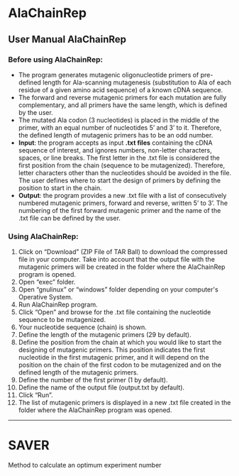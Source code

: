 # AlaChainRep

## User Manual AlaChainRep

### Before using AlaChainRep:

- The program generates mutagenic oligonucleotide primers of pre-defined length for Ala-scanning mutagenesis (substitution to Ala of each residue of a given amino acid sequence) of a known cDNA sequence.
- The forward and reverse mutagenic primers for each mutation are fully complementary, and all primers have the same length, which is defined by the user.
- The mutated Ala codon (3 nucleotides) is placed in the middle of the primer, with an equal number of nucleotides 5’ and 3’ to it. Therefore, the defined length of mutagenic primers has to be an odd number.
- **Input**: the program accepts as input **.txt files** containing the cDNA sequence of interest, and ignores numbers, non-letter characters, spaces, or line breaks. The first letter in the .txt file is considered the first position from the chain (sequence to be mutagenized). Therefore, letter characters other than the nucleotides should be avoided in the file. The user defines where to start the design of primers by defining the position to start in the chain. 
- **Output**: the program provides a new .txt file with a list of consecutively numbered mutagenic primers, forward and reverse, written 5’ to 3’. The numbering of the first forward mutagenic primer and the name of the .txt file can be defined by the user.

###  Using AlaChainRep:

1. Click on “Download” (ZIP File of TAR Ball) to download the compressed file in your computer. Take into account that the output file with the mutagenic primers will be created in the folder where the AlaChainRep program is opened.
2. Open “exec” folder.
3. Open “gnulinux” or “windows” folder depending on your computer's Operative System.
4. Run AlaChainRep program.
5. Click “Open” and browse for the .txt file containing the nucleotide sequence to be mutagenized.
6. Your nucleotide sequence (chain) is shown.  
7. Define the length of the mutagenic primers (29 by default).
8. Define the position from the chain at which you would like to start the designing of mutagenic primers. This position indicates the first nucleotide in the first mutagenic primer, and it will depend on the position on the chain of the first codon to be mutagenized and on the defined length of the mutagenic primers.
9. Define the number of the first primer (1 by default).
10. Define the name of the output file (output.txt by default).
11. Click “Run”. 
12. The list of mutagenic primers is displayed in a new .txt file created in the folder where the AlaChainRep program was opened.   


---

# SAVER

Method to calculate an optimum experiment number
